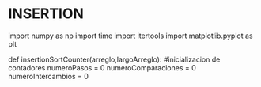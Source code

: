 # INSERTION

import numpy as np
import time
import itertools
import matplotlib.pyplot as plt

def insertionSortCounter(arreglo,largoArreglo):
	#inicializacion de contadores
    numeroPasos = 0
    numeroComparaciones = 0
    numeroIntercambios = 0
